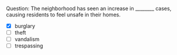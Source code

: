 Question: The neighborhood has seen an increase in ________ cases, causing residents to feel unsafe in their homes.  
- [x] burglary  
- [ ] theft  
- [ ] vandalism  
- [ ] trespassing  